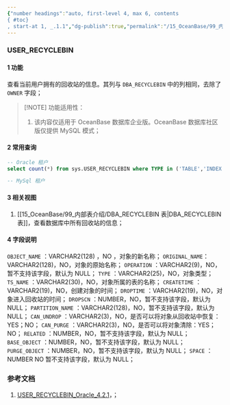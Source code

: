 ```yaml
---
{"number headings":"auto, first-level 4, max 6, contents
{ #toc}
, start-at 1, _.1.1","dg-publish":true,"permalink":"/15_OceanBase/99_内部表介绍/USER_RECYCLEBIN 表/","dgPassFrontmatter":true}
---
```



### USER_RECYCLEBIN
#### 1 功能
查看当前用户拥有的回收站的信息。其列与 `DBA_RECYCLEBIN` 中的列相同，去除了 `OWNER` 字段；


> [!NOTE] 功能适用性：
> 1. 该内容仅适用于 OceanBase 数据库企业版。OceanBase 数据库社区版仅提供 MySQL 模式；

#### 2 常用查询

```sql
-- Oracle 租户
select count(*) from sys.USER_RECYCLEBIN where TYPE in ('TABLE','INDEX');

-- MySql 租户
```


#### 3 相关视图
1. [[15_OceanBase/99_内部表介绍/DBA_RECYCLEBIN 表\|DBA_RECYCLEBIN 表]]，查看数据库中所有回收站的信息；

#### 4 字段说明
`OBJECT_NAME` ：VARCHAR2(128) ，NO ，对象的新名称；
`ORIGINAL_NAME`： 	VARCHAR2(128)，NO，对象的原始名称；
`OPERATION` ：VARCHAR2(9)，NO，暂不支持该字段，默认为 NULL；
`TYPE` ：VARCHAR2(25)，NO，对象类型；
`TS_NAME` ：VARCHAR2(30)，NO，对象所属的表的名称；
`CREATETIME` ：VARCHAR2(19)，NO，创建对象的时间；
`DROPTIME` ：VARCHAR2(19)，NO，对象进入回收站的时间；
`DROPSCN` ：NUMBER，NO，暂不支持该字段，默认为 NULL；
`PARTITION_NAME` ：VARCHAR2(128)，NO，暂不支持该字段，默认为 NULL；
`CAN_UNDROP` ：VARCHAR2(3)，NO，是否可以将对象从回收站中恢复：YES；NO；
`CAN_PURGE` ：VARCHAR2(3)，NO，是否可以将对象清除：YES；NO；
`RELATED` ：NUMBER，NO，暂不支持该字段，默认为 NULL；
`BASE_OBJECT` ：NUMBER，NO，暂不支持该字段，默认为 NULL；
`PURGE_OBJECT` ：NUMBER，NO，暂不支持该字段，默认为 NULL；
`SPACE` ：NUMBER 	NO 	暂不支持该字段，默认为 NULL；

### 参考文档
1. [USER_RECYCLEBIN_Oracle_4.2.1](https://www.oceanbase.com/docs/common-oceanbase-database-cn-1000000000219267)，；


